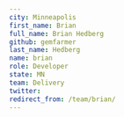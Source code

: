 ```yaml
---
city: Minneapolis
first_name: Brian
full_name: Brian Hedberg
github: gemfarmer
last_name: Hedberg
name: brian
role: Developer
state: MN
team: Delivery
twitter: 
redirect_from: /team/brian/
---
```

